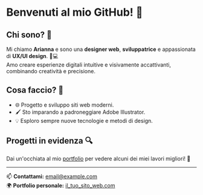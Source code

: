 # Benvenuti al mio GitHub! 👋

## Chi sono? 🌟

Mi chiamo **Arianna** e sono una **designer web**, **sviluppatrice** e appassionata di **UX/UI design**. 🎨💻  
Amo creare esperienze digitali intuitive e visivamente accattivanti, combinando creatività e precisione.

## Cosa faccio? 🚀

- 🌐 Progetto e sviluppo siti web moderni.
- 🖌️ Sto imparando a padroneggiare Adobe Illustrator.
- 💡 Esploro sempre nuove tecnologie e metodi di design.

## Progetti in evidenza 🔍

Dai un'occhiata al mio [portfolio](https://pescearianna.github.io/Progetto-HTML-e-CSS-di-Arianna-Pesce/portfolio.html) per vedere alcuni dei miei lavori migliori! 👀  

---

📫 **Contattami:** [email@example.com](https://pescearianna.github.io/Progetto-HTML-e-CSS-di-Arianna-Pesce/contact.html)  
🌍 **Portfolio personale:** [il_tuo_sito_web.com](https://pescearianna.github.io/Progetto-HTML-e-CSS-di-Arianna-Pesce/index.html)
